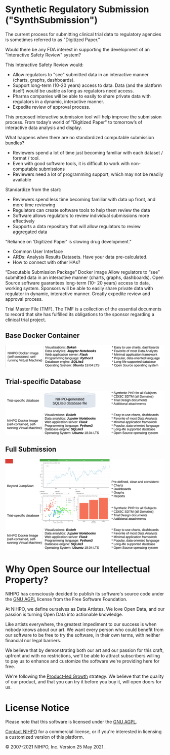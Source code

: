 # Synthetic Regulatory Submission ("SynthSubmission")


The current process for submitting clinical trial data to regulatory agencies is sometimes referred to as "Digitized Paper."

Would there be any FDA interest in supporting the development of an "Interactive Safety Review" system?

This Interactive Safety Review would:
* Allow regulators to "see" submitted data in an interactive manner (charts, graphs, dashboards).
* Support long-term (10-20 years) access to data. Data (and the platform itself) would be usable as long as regulators need access.
* Pharma companies will be able to easily to share private data with regulators in a dynamic, interactive manner.
* Expedite review of approval process.

This proposed interactive submission tool will help improve the submission process. From today’s world of "Digitized Paper" to tomorrow’s of interactive data analysis and display.


What happens when there are no standardized computable submission bundles?
* Reviewers spend a lot of time just becoming familiar with each dataset / format / tool.
* Even with good software tools, it is difficult to work with non-computable submissions
* Reviewers need a lot of programming support, which may not be readily available

Standardize from the start:
* Reviewers spend less time becoming familiar with data up front, and more time reviewing
* Regulators can create software tools to help them review the data
* Software allows regulators to review individual submissions more effectively
* Supports a data repository that will allow regulators to review aggregated data


"Reliance on 'Digitized Paper' is slowing drug development."


* Common User Interface
* ARDs: Analysis Results Datasets. Have your data pre-calculated.
* How to connect with other HAs?


“Executable Submission Package” Docker image
Allow regulators to “see” submitted data in an interactive manner (charts, graphs, dashboards).
Open Source software guarantees long-term (10- 20 years) access to data, working system.
Sponsors will be able to easily share private data with regulator in dynamic, interactive manner.
Greatly expedite review and approval process.


Trial Master File (TMF).
The TMF is a collection of the essential documents to record that site has fulfilled its obligations to the sponsor regarding a clinical trial project.



## Base Docker Container
![Docker container](SynthSubmission_01.png)

## Trial-specific Database
![Trial-specific database](SynthSubmission_02.png)

## Full Submission
![Full submission](SynthSubmission_03.png)


# Why Open Source our Intellectual Property?

NIHPO has consciously decided to publish its software's source code under the [GNU AGPL](https://www.gnu.org/licenses/why-affero-gpl.html) license from the Free Software Foundation.

At NIHPO, we define ourselves as Data Artistes. We love Open Data, and our passion is turning Open Data into actionable knowledge.

Like artists everywhere, the greatest impediment to our success is when nobody knows about our art. We want every person who could benefit from our software to be free to try the software, in their own terms, with neither financial nor legal barriers.

We believe that by demonstrating both our art and our passion for this craft, upfront and with no restrictions, we'll be able to attract subscribers willing to pay us to enhance and customize the software we're providing here for free.

We're following the [Product-led Growth](https://www.productled.org/foundations/what-is-product-led-growth) strategy. We believe that the quality of our product, and that you can try it before you buy it, will open doors for us.





# License Notice
Please note that this software is licensed under the [GNU AGPL](https://www.gnu.org/licenses/why-affero-gpl.html).

[Contact NIHPO](mailto:Jose.Lacal@NIHPO.com?subject=GitHub%20inquiry.) for a commercial license, or if you're interested in licensing a customized version of this platform.

:copyright: 2007-2021 NIHPO, Inc.     Version 25 May 2021.